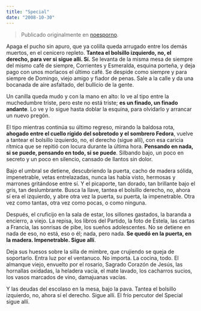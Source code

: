 ```yaml
---
title: "Special"
date: "2008-10-30"
---
```


> Publicado originalmente en [noesporno](/noesporno).

Apaga el pucho sin apuro, que ya colilla queda arrugado entre los demás muertos, en el cenicero repleto. **Tantea el bolsillo izquierdo, no, el derecho, para ver si sigue allí. Sí.** Se levanta de la misma mesa de siempre del mismo café de siempre, Corrientes y Esmeralda, esquina porteña, y deja pago con unos morlacos el último café. Se despide como siempre y para siempre de Domingo, viejo amigo y fiador de penas. Sale a la calle y da una bocanada de aire asfaltado, del bullicio de la gente.

Un canilla queda mudo y con la mano en alto: lo ve al tipo entre la muchedumbre triste, pero este no está triste; **es un finado, un finado andante**. Lo ve y lo sigue hasta doblar la esquina, para olvidarlo y arrancar un nuevo pregón.

El tipo mientras continúa su último regreso, mirando la baldosa rota, **ahogado entre el cuello rígido del sobretodo y el sombrero Fedora**, vuelve a tantear el bolsillo izquierdo, no, el derecho (sigue allí), con esa caricia rítmica que se repitió con locura durante la última hora. **Pensando en nada, si se puede, pensando en todo, si se puede**. Silbando bajo, un poco en secreto y un poco en silencio, cansado de llantos sin dolor.

Bajo el umbral se detiene, descubriendo la puerta, cacho de madera sólida, impenetrable, vetas entrelazadas, nunca las había visto, hermosas y marrones gritándose entre sí. Y el picaporte, tan dorado, tan brillante bajo el gris, tan deslumbrante. Busca la llave, tantea el bolsillo derecho, no, ahora sí era el izquierdo, y abre otra vez la puerta, su puerta, la impenetrable. Otra vez como tantas, otra vez como pocas, o como ninguna.

Después, el cruficijo en la sala de estar, los sillones gastados, la baranda a encierro, a viejo. La repisa, los libros del Partido, la foto de Estela, las cartas a Francia, las sonrisas de pibe, los sueños adolescentes. No se detiene en nada de eso, no está, eso o él; nada, pero nada. **Se quedó en la puerta, en la madera. Impenetrable. Sigue allí**.

Deja sus huesos sobre la silla de mimbre, que crujiendo se queja de soportarlo. Entra luz por el ventanuco. No importa. La cocina, todo. El almanque viejo, envuelto por el rosario, Sagrado Corazón de Jesús, las hornallas oxidadas, la heladera vacía, el mate lavado, los cacharros sucios, los vasos marcados de vino, damajuanas vacías.

Y las deudas del escolaso en la mesa, bajo la pava. Tantea el bolsillo izquierdo, no, ahora sí el derecho. Sigue allí. El frío percutor del Special sigue allí.